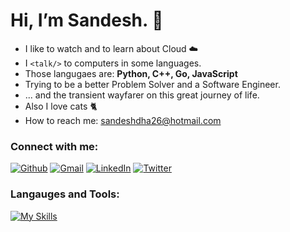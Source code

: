 # Hi, I’m Sandesh. 👋
- I like to watch and to learn about Cloud ☁️
- I ```<talk/>``` to computers in some languages.
- Those langugaes are: **Python, C++, Go, JavaScript**
- Trying to be a better Problem Solver and a Software Engineer.
- ... and the transient wayfarer on this great journey of life.
- Also I love cats 🐈
- How to reach me: sandeshdha26@hotmail.com

### Connect with me:
[![Github](https://skillicons.dev/icons?i=github)](https://github.com/sandeshpd)
[![Gmail](https://skillicons.dev/icons?i=gmail)](mailto:sandeshdha26@hotmail.com)
[![LinkedIn](https://skillicons.dev/icons?i=linkedin)](https://linkedin.com/in/sandesh-dhaman-2411-n/)
[![Twitter](https://skillicons.dev/icons?i=twitter)](https://x.com/sandeshpdj)

### Langauges and Tools:
[![My Skills](https://skillicons.dev/icons?i=cpp,go,python,html,css,django,fastapi,flask,git,js,react,nodejs,express,postgres,aws,sqlite,linux,ubuntu,opencv,qt&perline=5)](https://skillicons.dev)
